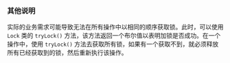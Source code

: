 ### 其他说明

实际的业务需求可能导致无法在所有操作中以相同的顺序获取锁。此时，可以使用 `Lock` 类的 `tryLock()` 方法，该方法返回一个布尔值以表明加锁是否成功。在一个操作中，使用 `tryLock()` 方法去获取所有锁，如果有一个获取不到，就必须释放所有已经获取到的锁，然后重新执行该操作。

